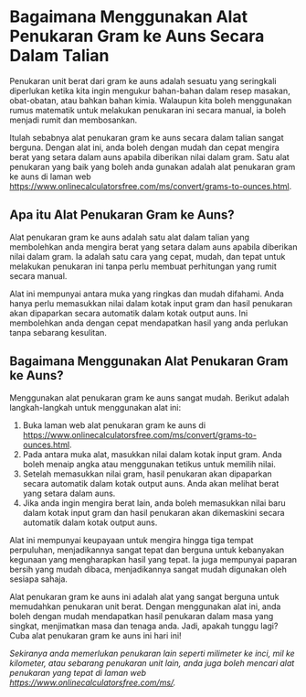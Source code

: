 Bagaimana Menggunakan Alat Penukaran Gram ke Auns Secara Dalam Talian
=====================================================================

Penukaran unit berat dari gram ke auns adalah sesuatu yang seringkali diperlukan ketika kita ingin mengukur bahan-bahan dalam resep masakan, obat-obatan, atau bahkan bahan kimia. Walaupun kita boleh menggunakan rumus matematik untuk melakukan penukaran ini secara manual, ia boleh menjadi rumit dan membosankan.

Itulah sebabnya alat penukaran gram ke auns secara dalam talian sangat berguna. Dengan alat ini, anda boleh dengan mudah dan cepat mengira berat yang setara dalam auns apabila diberikan nilai dalam gram. Satu alat penukaran yang baik yang boleh anda gunakan adalah alat penukaran gram ke auns di laman web <https://www.onlinecalculatorsfree.com/ms/convert/grams-to-ounces.html>.

Apa itu Alat Penukaran Gram ke Auns?
------------------------------------

Alat penukaran gram ke auns adalah satu alat dalam talian yang membolehkan anda mengira berat yang setara dalam auns apabila diberikan nilai dalam gram. Ia adalah satu cara yang cepat, mudah, dan tepat untuk melakukan penukaran ini tanpa perlu membuat perhitungan yang rumit secara manual.

Alat ini mempunyai antara muka yang ringkas dan mudah difahami. Anda hanya perlu memasukkan nilai dalam kotak input gram dan hasil penukaran akan dipaparkan secara automatik dalam kotak output auns. Ini membolehkan anda dengan cepat mendapatkan hasil yang anda perlukan tanpa sebarang kesulitan.

Bagaimana Menggunakan Alat Penukaran Gram ke Auns?
--------------------------------------------------

Menggunakan alat penukaran gram ke auns sangat mudah. Berikut adalah langkah-langkah untuk menggunakan alat ini:

1. Buka laman web alat penukaran gram ke auns di <https://www.onlinecalculatorsfree.com/ms/convert/grams-to-ounces.html>.
2. Pada antara muka alat, masukkan nilai dalam kotak input gram. Anda boleh menaip angka atau menggunakan tetikus untuk memilih nilai.
3. Setelah memasukkan nilai gram, hasil penukaran akan dipaparkan secara automatik dalam kotak output auns. Anda akan melihat berat yang setara dalam auns.
4. Jika anda ingin mengira berat lain, anda boleh memasukkan nilai baru dalam kotak input gram dan hasil penukaran akan dikemaskini secara automatik dalam kotak output auns.

Alat ini mempunyai keupayaan untuk mengira hingga tiga tempat perpuluhan, menjadikannya sangat tepat dan berguna untuk kebanyakan kegunaan yang mengharapkan hasil yang tepat. Ia juga mempunyai paparan bersih yang mudah dibaca, menjadikannya sangat mudah digunakan oleh sesiapa sahaja.

Alat penukaran gram ke auns ini adalah alat yang sangat berguna untuk memudahkan penukaran unit berat. Dengan menggunakan alat ini, anda boleh dengan mudah mendapatkan hasil penukaran dalam masa yang singkat, menjimatkan masa dan tenaga anda. Jadi, apakah tunggu lagi? Cuba alat penukaran gram ke auns ini hari ini!

*Sekiranya anda memerlukan penukaran lain seperti milimeter ke inci, mil ke kilometer, atau sebarang penukaran unit lain, anda juga boleh mencari alat penukaran yang tepat di laman web <https://www.onlinecalculatorsfree.com/ms/>.*